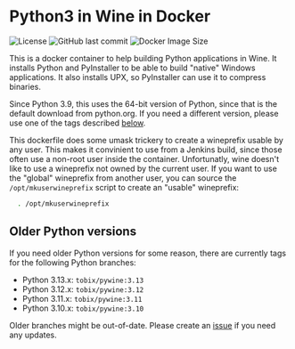 # Python3 in Wine in Docker

![License](https://img.shields.io/github/license/webcomics/pywine)
![GitHub last commit](https://img.shields.io/github/last-commit/webcomics/pywine)
![Docker Image Size](https://img.shields.io/docker/image-size/tobix/pywine/latest)

This is a docker container to help building Python applications in Wine. It
installs Python and PyInstaller to be able to build "native" Windows
applications. It also installs UPX, so PyInstaller can use it to compress
binaries.

Since Python 3.9, this uses the 64-bit version of Python, since that is the
default download from python.org. If you need a different version, please use
one of the tags described [below](#older-python-versions).

This dockerfile does some umask trickery to create a wineprefix usable by any
user. This makes it convinient to use from a Jenkins build, since those often
use a non-root user inside the container. Unfortunatly, wine doesn't like to
use a wineprefix not owned by the current user. If you want to use the "global"
wineprefix from another user, you can source the `/opt/mkuserwineprefix` script
to create an "usable" wineprefix:

```sh
  . /opt/mkuserwineprefix
```

## Older Python versions

If you need older Python versions for some reason, there are currently tags for
the following Python branches:

 * Python 3.13.x: `tobix/pywine:3.13`
 * Python 3.12.x: `tobix/pywine:3.12`
 * Python 3.11.x: `tobix/pywine:3.11`
 * Python 3.10.x: `tobix/pywine:3.10`

Older branches might be out-of-date. Please create an
[issue](https://github.com/webcomics/pywine/issues/new/choose) if you need any
updates.
